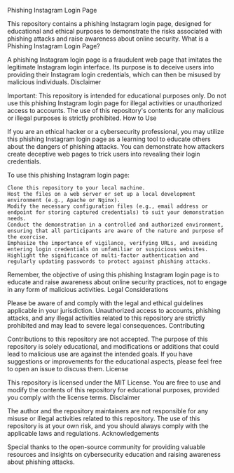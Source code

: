 Phishing Instagram Login Page

This repository contains a phishing Instagram login page, designed for educational and ethical purposes to demonstrate the risks associated with phishing attacks and raise awareness about online security.
What is a Phishing Instagram Login Page?

A phishing Instagram login page is a fraudulent web page that imitates the legitimate Instagram login interface. Its purpose is to deceive users into providing their Instagram login credentials, which can then be misused by malicious individuals.
Disclaimer

Important: This repository is intended for educational purposes only. Do not use this phishing Instagram login page for illegal activities or unauthorized access to accounts. The use of this repository's contents for any malicious or illegal purposes is strictly prohibited.
How to Use

If you are an ethical hacker or a cybersecurity professional, you may utilize this phishing Instagram login page as a learning tool to educate others about the dangers of phishing attacks. You can demonstrate how attackers create deceptive web pages to trick users into revealing their login credentials.

To use this phishing Instagram login page:

    Clone this repository to your local machine.
    Host the files on a web server or set up a local development environment (e.g., Apache or Nginx).
    Modify the necessary configuration files (e.g., email address or endpoint for storing captured credentials) to suit your demonstration needs.
    Conduct the demonstration in a controlled and authorized environment, ensuring that all participants are aware of the nature and purpose of the exercise.
    Emphasize the importance of vigilance, verifying URLs, and avoiding entering login credentials on unfamiliar or suspicious websites.
    Highlight the significance of multi-factor authentication and regularly updating passwords to protect against phishing attacks.

Remember, the objective of using this phishing Instagram login page is to educate and raise awareness about online security practices, not to engage in any form of malicious activities.
Legal Considerations

Please be aware of and comply with the legal and ethical guidelines applicable in your jurisdiction. Unauthorized access to accounts, phishing attacks, and any illegal activities related to this repository are strictly prohibited and may lead to severe legal consequences.
Contributing

Contributions to this repository are not accepted. The purpose of this repository is solely educational, and modifications or additions that could lead to malicious use are against the intended goals. If you have suggestions or improvements for the educational aspects, please feel free to open an issue to discuss them.
License

This repository is licensed under the MIT License. You are free to use and modify the contents of this repository for educational purposes, provided you comply with the license terms.
Disclaimer

The author and the repository maintainers are not responsible for any misuse or illegal activities related to this repository. The use of this repository is at your own risk, and you should always comply with the applicable laws and regulations.
Acknowledgements

Special thanks to the open-source community for providing valuable resources and insights on cybersecurity education and raising awareness about phishing attacks.
